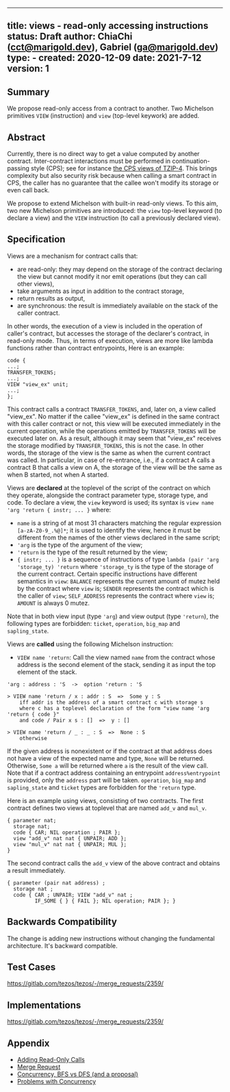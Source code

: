
---
title: views - read-only accessing instructions
status: Draft
author: ChiaChi (cct@marigold.dev), Gabriel (ga@marigold.dev)
type: -
created: 2020-12-09
date: 2021-7-12
version: 1
---

## Summary

We propose read-only access from a contract to another. Two Michelson primitives `VIEW` (instruction) and `view` (top-level keywork) are added.

## Abstract

Currently, there is no direct way to get a value computed by another contract.  Inter-contract interactions must be performed in continuation-passing style (CPS); see for instance [the CPS views of TZIP-4](https://gitlab.com/tezos/tzip/-/blob/master/proposals/tzip-4/tzip-4.md#view-entrypoints). This brings complexity but also security risk because when calling a smart contract in CPS, the caller has no guarantee that the callee won't modify its storage or even call back.

We propose to extend Michelson with built-in read-only views. To this aim, two new Michelson primitives are introduced: the `view` top-level keyword (to declare a view) and the `VIEW` instruction (to call a previously declared view).

## Specification

Views are a mechanism for contract calls that:

- are read-only: they may depend on the storage of the contract declaring the view but cannot modify it nor emit operations (but they can call other views),
- take arguments as input in addition to the contract storage,
- return results as output,
- are synchronous: the result is immediately available on the stack of the caller contract.

In other words, the execution of a view is included in the operation of caller's contract, but accesses the storage of the declarer's contract, in read-only mode.
Thus, in terms of execution, views are more like lambda functions rather than contract entrypoints,
Here is an example:


    code {
    ...;
    TRANSFER_TOKENS;
    ...;
    VIEW "view_ex" unit;
    ...;
    };


This contract calls a contract `TRANSFER_TOKENS`, and, later on, a view called "view_ex".
No matter if the callee "view_ex" is defined in the same contract with this caller contract or not,
this view will be executed immediately in the current operation,
while the operations emitted by `TRANSFER_TOKENS` will be executed later on.
As a result, although it may seem that "view_ex" receives the storage modified by `TRANSFER_TOKENS`,
this is not the case.
In other words, the storage of the view is the same as when the current contract was called.
In particular, in case of re-entrance, i.e., if a contract A calls a contract B that calls a view on A, the storage of the view will be the same as when B started, not when A started.

Views are **declared** at the toplevel of the script of the contract on which they operate,
alongside the contract parameter type, storage type, and code.
To declare a view, the `view` keyword is used; its syntax is
`view name 'arg 'return { instr; ... }` where:

- `name` is a string of at most 31 characters matching the regular expression `[a-zA-Z0-9_.%@]*`; it is used to identify the view, hence it must be different from the names of the other views declared in the same script;
- `'arg` is the type of the argument of the view;
- `'return` is the type of the result returned by the view;
- `{ instr; ... }` is a sequence of instructions of type `lambda (pair 'arg 'storage_ty) 'return` where `'storage_ty` is the type of the storage of the current contract. Certain specific instructions have different semantics in `view`: `BALANCE` represents the current amount of mutez held by the contract where `view` is; `SENDER` represents the contract which is the caller of `view`; `SELF_ADDRESS` represents the contract where `view` is; `AMOUNT` is always 0 mutez.

Note that in both view input (type `'arg`) and view output (type `'return`), the following types are forbidden: `ticket`, `operation`, `big_map` and `sapling_state`.

Views are **called** using the following Michelson instruction:

-  `VIEW name 'return`: Call the view named `name` from the contract whose address is the second element of the stack, sending it as input the top element of the stack.

```
'arg : address : 'S  ->  option 'return : 'S

> VIEW name 'return / x : addr : S  =>  Some y : S
    iff addr is the address of a smart contract c with storage s
    where c has a toplevel declaration of the form "view name 'arg 'return { code }"
    and code / Pair x s : []  =>  y : []

> VIEW name 'return / _ : _ : S  =>  None : S
    otherwise
```

If the given address is nonexistent or if the contract at that address does not have a view of the expected name and type,
`None` will be returned.
Otherwise, `Some a` will be returned where `a` is the result of the view call.
Note that if a contract address containing an entrypoint `address%entrypoint` is provided,
only the `address` part will be taken.
`operation`, `big_map` and `sapling_state` and `ticket` types are forbidden for the `'return` type.


Here is an example using views, consisting of two contracts.
The first contract defines two views at toplevel that are named `add_v` and `mul_v`.


    { parameter nat;
      storage nat;
      code { CAR; NIL operation ; PAIR };
      view "add_v" nat nat { UNPAIR; ADD };
      view "mul_v" nat nat { UNPAIR; MUL };
    }


The second contract calls the `add_v` view of the above contract and obtains a result immediately.


    { parameter (pair nat address) ;
      storage nat ;
      code { CAR ; UNPAIR; VIEW "add_v" nat ;
             IF_SOME { } { FAIL }; NIL operation; PAIR }; }


## Backwards Compatibility

The change is adding new instructions without changing the fundamental architecture. It's backward compatible.

## Test Cases

https://gitlab.com/tezos/tezos/-/merge_requests/2359/


## Implementations

https://gitlab.com/tezos/tezos/-/merge_requests/2359/

## Appendix

- [Adding Read-Only Calls](https://forum.tezosagora.org/t/adding-read-only-calls/1227)
- [Merge Request](https://gitlab.com/tezos/tezos/-/merge_requests/2359)
- [Concurrency, BFS vs DFS (and a proposal)](https://forum.tezosagora.org/t/concurrency-bfs-vs-dfs-and-a-proposal/1994)
- [Problems with Concurrency](https://forum.tezosagora.org/t/problems-with-concurrency/1771)

